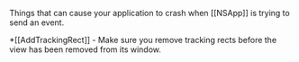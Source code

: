 Things that can cause your application to crash when [[NSApp]] is trying to send an event. 


*[[AddTrackingRect]] - Make sure you remove tracking rects before the view has been removed from its window.